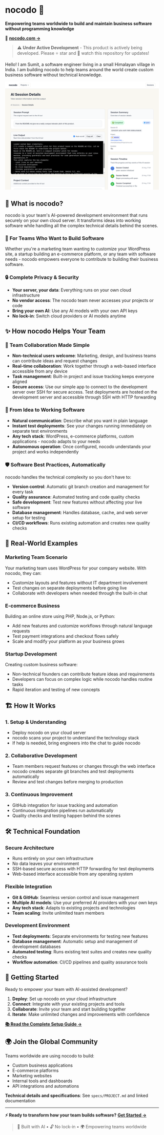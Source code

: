 # nocodo 🤖

**Empowering teams worldwide to build and maintain business software without programming knowledge**

🚀 [**nocodo.com →**](https://nocodo.com)

> ⚠️ **Under Active Development** - This product is actively being developed. Please ⭐ star and 👀 watch this repository for updates!

Hello! I am Sumit, a software engineer living in a small Himalayan village in India. I am building nocodo to help teams around the world create custom business software without technical knowledge.

![nocodo AI Session Details](./website/src/assets/nocodo_AI_Session_Details_Redesigned_26_August_2025.png)

## 🌟 What is nocodo?

nocodo is your team's AI-powered development environment that runs securely on your own cloud server. It transforms ideas into working software while handling all the complex technical details behind the scenes.

### 🎯 **For Teams Who Want to Build Software**

Whether you're a marketing team wanting to customize your WordPress site, a startup building an e-commerce platform, or any team with software needs - nocodo empowers everyone to contribute to building their business software.

### 🔒 **Complete Privacy & Security**

- **Your server, your data**: Everything runs on your own cloud infrastructure
- **No vendor access**: The nocodo team never accesses your projects or code
- **Bring your own AI**: Use any AI models with your own API keys
- **No lock-in**: Switch cloud providers or AI models anytime

## ✨ How nocodo Helps Your Team

### 🤝 **Team Collaboration Made Simple**

- **Non-technical users welcome**: Marketing, design, and business teams can contribute ideas and request changes
- **Real-time collaboration**: Work together through a web-based interface accessible from any device
- **Task management**: Built-in project and issue tracking keeps everyone aligned
- **Secure access**: Use our simple app to connect to the development server over SSH for secure access. Test deployments are hosted on the development server and accessible through SSH with HTTP forwarding

### 🚀 **From Idea to Working Software**

- **Natural communication**: Describe what you want in plain language
- **Instant test deployments**: See your changes running immediately on separate test environments
- **Any tech stack**: WordPress, e-commerce platforms, custom applications - nocodo adapts to your needs
- **Autonomous operation**: Once configured, nocodo understands your project and works independently

### 🛡️ **Software Best Practices, Automatically**

nocodo handles the technical complexity so you don't have to:

- **Version control**: Automatic git branch creation and management for every task
- **Quality assurance**: Automated testing and code quality checks
- **Safe development**: Test new features without affecting your live software
- **Database management**: Handles database, cache, and web server setup for testing
- **CI/CD workflows**: Runs existing automation and creates new quality checks

## 🎯 Real-World Examples

### **Marketing Team Scenario**
Your marketing team uses WordPress for your company website. With nocodo, they can:
- Customize layouts and features without IT department involvement
- Test changes on separate deployments before going live
- Collaborate with developers when needed through the built-in chat

### **E-commerce Business**
Building an online store using PHP, Node.js, or Python:
- Add new features and customize workflows through natural language requests
- Test payment integrations and checkout flows safely
- Scale and modify your platform as your business grows

### **Startup Development**
Creating custom business software:
- Non-technical founders can contribute feature ideas and requirements
- Developers can focus on complex logic while nocodo handles routine tasks
- Rapid iteration and testing of new concepts

## 🏗️ How It Works

### **1. Setup & Understanding**
- Deploy nocodo on your cloud server
- nocodo scans your project to understand the technology stack
- If help is needed, bring engineers into the chat to guide nocodo

### **2. Collaborative Development**
- Team members request features or changes through the web interface
- nocodo creates separate git branches and test deployments automatically
- Review and test changes before merging to production

### **3. Continuous Improvement**
- GitHub integration for issue tracking and automation
- Continuous integration pipelines run automatically
- Quality checks and testing happen behind the scenes

## 🛠️ Technical Foundation

### **Secure Architecture**
- Runs entirely on your own infrastructure
- No data leaves your environment
- SSH-based secure access with HTTP forwarding for test deployments
- Web-based interface accessible from any operating system

### **Flexible Integration**
- **Git & GitHub**: Seamless version control and issue management
- **Multiple AI models**: Use your preferred AI providers with your own keys
- **Any tech stack**: Adapts to existing projects and technologies
- **Team scaling**: Invite unlimited team members

### **Development Environment**
- **Test deployments**: Separate environments for testing new features
- **Database management**: Automatic setup and management of development databases
- **Automated testing**: Runs existing test suites and creates new quality checks
- **Workflow automation**: CI/CD pipelines and quality assurance tools

## 🚀 Getting Started

Ready to empower your team with AI-assisted development?

1. **Deploy**: Set up nocodo on your cloud infrastructure
2. **Connect**: Integrate with your existing projects and tools
3. **Collaborate**: Invite your team and start building together
4. **Iterate**: Make unlimited changes and improvements with confidence

**[📚 Read the Complete Setup Guide →](https://nocodo.com/playbook)**

## 🌍 Join the Global Community

Teams worldwide are using nocodo to build:
- Custom business applications
- E-commerce platforms
- Marketing websites
- Internal tools and dashboards
- API integrations and automations

**Technical details and specifications**: See `specs/PROJECT.md` and linked documentation

---

**⚡ Ready to transform how your team builds software?** [**Get Started →**](https://nocodo.com)

> 🤖 Built with AI • 🔓 No lock-in • 🌍 Empowering teams worldwide
